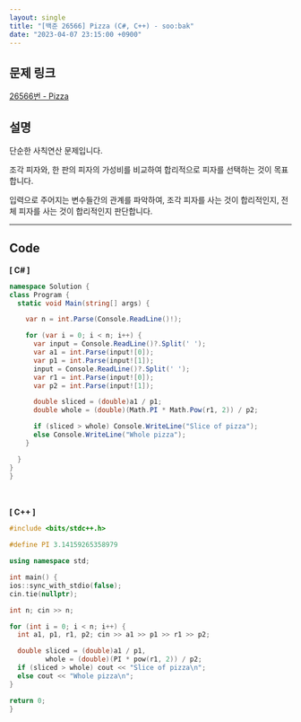```yaml
---
layout: single
title: "[백준 26566] Pizza (C#, C++) - soo:bak"
date: "2023-04-07 23:15:00 +0900"
---
```


## 문제 링크
  [26566번 - Pizza](https://www.acmicpc.net/problem/26566)

## 설명
단순한 사칙연산 문제입니다. <br>

조각 피자와, 한 판의 피자의 가성비를 비교하여 합리적으로 피자를 선택하는 것이 목표합니다. <br>

입력으로 주어지는 변수들간의 관계를 파악하여, 조각 피자를 사는 것이 합리적인지, 전체 피자를 사는 것이 합리적인지 판단합니다. <br>

- - -

## Code
<b>[ C# ] </b>
<br>

  ```c#
namespace Solution {
  class Program {
    static void Main(string[] args) {

      var n = int.Parse(Console.ReadLine()!);

      for (var i = 0; i < n; i++) {
        var input = Console.ReadLine()?.Split(' ');
        var a1 = int.Parse(input![0]);
        var p1 = int.Parse(input![1]);
        input = Console.ReadLine()?.Split(' ');
        var r1 = int.Parse(input![0]);
        var p2 = int.Parse(input![1]);

        double sliced = (double)a1 / p1;
        double whole = (double)(Math.PI * Math.Pow(r1, 2)) / p2;

        if (sliced > whole) Console.WriteLine("Slice of pizza");
        else Console.WriteLine("Whole pizza");
      }

    }
  }
}
  ```
<br><br>
<b>[ C++ ] </b>
<br>

  ```c++
#include <bits/stdc++.h>

#define PI 3.14159265358979

using namespace std;

int main() {
  ios::sync_with_stdio(false);
  cin.tie(nullptr);

  int n; cin >> n;

  for (int i = 0; i < n; i++) {
    int a1, p1, r1, p2; cin >> a1 >> p1 >> r1 >> p2;

    double sliced = (double)a1 / p1,
           whole = (double)(PI * pow(r1, 2)) / p2;
    if (sliced > whole) cout << "Slice of pizza\n";
    else cout << "Whole pizza\n";
  }

  return 0;
}
  ```
